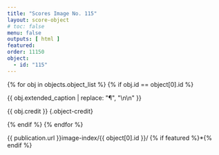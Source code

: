 ```yaml
---
title: "Scores Image No. 115"
layout: score-object
# toc: false
menu: false
outputs: [ html ]
featured: 
order: 11150
object:
  - id: "115"
---
```


{% for obj in objects.object_list %}
{% if obj.id == object[0].id %}

{{ obj.extended_caption | replace: "¶", "\n\n" }}

{{ obj.credit }} {.object-credit}

{% endif %}
{% endfor %}

<div class="object-credit object-url is-print-only">

{{ publication.url }}image-index/{{ object[0].id }}/ {% if featured %}*{% endif %}

</div>

